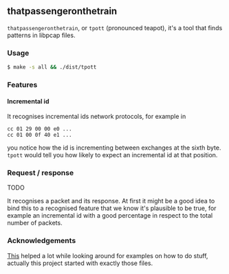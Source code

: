 ## thatpassengeronthetrain

`thatpassengeronthetrain`, or `tpott` (pronounced teapot), it's a tool that finds
patterns in libpcap files.

### Usage

```bash
$ make -s all && ./dist/tpott
```

### Features

#### Incremental id

It recognises incremental ids network protocols, for example in

```
cc 01 29 00 00 e0 ...
cc 01 00 0f 40 e1 ...
```

you notice how the id is incrementing between exchanges at the sixth byte. `tpott`
would tell you how likely to expect an incremental id at that position.

### Request / response

TODO

It recognises a packet and its response. At first it might be a good idea to bind this
to a recognised feature that we know it's plausible to be true, for example an incremental
id with a good percentage in respect to the total number of packets.

### Acknowledgements

[This](https://github.com/seladb/PcapPlusPlus/blob/master/Examples/Tutorials/Tutorial-HelloWorld) helped
a lot while looking around for examples on how to do stuff, actually this project
started with exactly those files.
